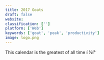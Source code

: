 ```yaml
---
title: 2017 Goats
draft: false 
website: 
classification: ['']
platform: ['Web']
keywords: ['goat', 'peak', 'productivity']
image: logo.png
---
```

This calendar is the greatest of all time í ½í°